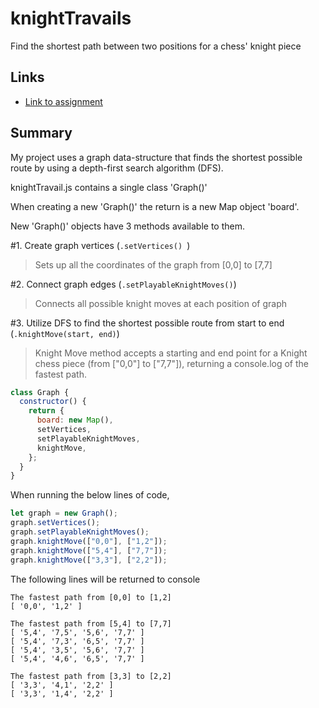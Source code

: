 # knightTravails

Find the shortest path between two positions for a chess' knight piece

## Links

- [Link to assignment](https://www.theodinproject.com/lessons/javascript-knights-travails)

## Summary

My project uses a graph data-structure that finds the shortest possible route by using a depth-first search algorithm (DFS).

knightTravail.js contains a single class 'Graph()'

When creating a new 'Graph()' the return is a new Map object 'board'.

New 'Graph()' objects have 3 methods available to them.

#1. Create graph vertices (`.setVertices() `)
> Sets up all the coordinates of the graph from [0,0] to [7,7]

#2. Connect graph edges (`.setPlayableKnightMoves()`)
> Connects all possible knight moves at each position of graph

#3. Utilize DFS to find the shortest possible route from start to end (`.knightMove(start, end)`)
> Knight Move method accepts a starting and end point for a Knight chess piece (from ["0,0"] to ["7,7"]),
returning a console.log of the fastest path.

```javascript
class Graph {
  constructor() {
    return {
      board: new Map(),
      setVertices,
      setPlayableKnightMoves,
      knightMove,
    };
  }
}
```

When running the below lines of code,

```javascript
let graph = new Graph();
graph.setVertices();
graph.setPlayableKnightMoves();
graph.knightMove(["0,0"], ["1,2"]);
graph.knightMove(["5,4"], ["7,7"]);
graph.knightMove(["3,3"], ["2,2"]);
```

The following lines will be returned to console

```
The fastest path from [0,0] to [1,2]
[ '0,0', '1,2' ]

The fastest path from [5,4] to [7,7]
[ '5,4', '7,5', '5,6', '7,7' ]
[ '5,4', '7,3', '6,5', '7,7' ]
[ '5,4', '3,5', '5,6', '7,7' ]
[ '5,4', '4,6', '6,5', '7,7' ]

The fastest path from [3,3] to [2,2]
[ '3,3', '4,1', '2,2' ]
[ '3,3', '1,4', '2,2' ]

```
